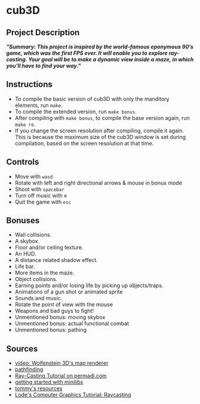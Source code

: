 # cub3D

## Project Description
***"Summary: This project is inspired by the world-famous eponymous 90’s game, which
was the first FPS ever. It will enable you to explore ray-casting. Your goal will be to
make a dynamic view inside a maze, in which you’ll have to find your way."***

## Instructions
- To compile the basic version of cub3D with only the manditory elements, run `make`.
- To compile the extended version, run `make bonus`.
- After compiling with `make bonus`, to compile the base version again, run `make re`.
- If you change the screen resolution after compiling, compile it again. This is because the maximum size of the cub3D window is set during compilation, based on the screen resolution at that time.

## Controls
- Move with `wasd`
- Rotate with left and right directional arrows & mouse in bonus mode
- Shoot with `spacebar`
- Turn off music with `m`
- Quit the game with `esc`

## Bonuses
- Wall collisions.
- A skybox.
- Floor and/or ceiling texture.
- An HUD.
- A distance related shadow effect.
- Life bar.
- More items in the maze.
- Object collisions.
- Earning points and/or losing life by picking up objects/traps.
- Animations of a gun shot or animated sprite
- Sounds and music.
- Rotate the point of view with the mouse
- Weapons and bad guys to fight!
- Unmentioned bonus: moving skybox
- Unmentioned bonus: actual functional combat
- Unmentioned bonus: pathing

## Sources
- [video: Wolfenstein 3D's map renderer](https://www.youtube.com/watch?v=eOCQfxRQ2pY)
- [pathfinding](https://www.redblobgames.com/pathfinding/a-star/introduction.html)
- [Ray-Casting Tutorial on permadi.com](https://permadi.com/1996/05/ray-casting-tutorial-table-of-contents/)
- [getting started with minilibx](https://harm-smits.github.io/42docs/libs/minilibx/introduction.html)
- [tommy's resources](https://github.com/dichotommy49/cub3d/blob/master/cub3d%20resources.txt)
- [Lode's Computer Graphics Tutorial: Raycasting](https://lodev.org/cgtutor/raycasting.html)